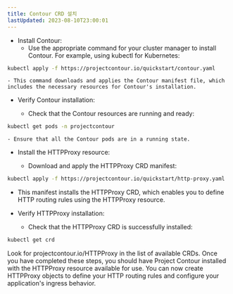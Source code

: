 ```yaml
---
title: Contour CRD 설치
lastUpdated: 2023-08-10T23:00:01
---
```

- Install Contour:
    - Use the appropriate command for your cluster manager to install Contour. For example, using kubectl for Kubernetes:

```bash
kubectl apply -f https://projectcontour.io/quickstart/contour.yaml
```
    - This command downloads and applies the Contour manifest file, which includes the necessary resources for Contour's installation.

- Verify Contour installation:

    - Check that the Contour resources are running and ready:
  
```bash
kubectl get pods -n projectcontour
```

    - Ensure that all the Contour pods are in a running state.

- Install the HTTPProxy resource:

    - Download and apply the HTTPProxy CRD manifest:

```bash
kubectl apply -f https://projectcontour.io/quickstart/http-proxy.yaml
```

  - This manifest installs the HTTPProxy CRD, which enables you to define HTTP routing rules using the HTTPProxy resource.

- Verify HTTPProxy installation:

    - Check that the HTTPProxy CRD is successfully installed:

```bash
kubectl get crd
```

Look for projectcontour.io/HTTPProxy in the list of available CRDs.
Once you have completed these steps, you should have Project Contour installed with the HTTPProxy resource available for use. You can now create HTTPProxy objects to define your HTTP routing rules and configure your application's ingress behavior.